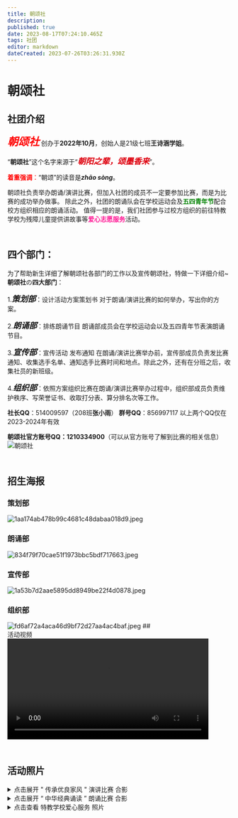 ```yaml
---
title: 朝颂社
description: 
published: true
date: 2023-08-17T07:24:10.465Z
tags: 社团
editor: markdown
dateCreated: 2023-07-26T03:26:31.930Z
---
```


# 朝颂社
## 社团介绍
<font size=5 face=楷体 color=red>***朝颂社***</font> 创办于**2022年10月**，创始人是21级七班**王诗涵学姐**。

“**朝颂社**”这个名字来源于“<font color=deeporange size=4>***朝阳之辈，颂墨香来***</font>”。

<font color=red>**着重强调**：</font>“朝颂”的读音是***zhāo sòng***。

朝颂社负责举办朗诵/演讲比赛，但加入社团的成员不一定要参加比赛，而是为比赛的成功举办做事。
除此之外，社团的朗诵队会在学校运动会及<font color=green>**五四青年节**</font>配合校方组织相应的朗诵活动。
值得一提的是，我们社团参与过校方组织的前往特教学校为残障儿童提供讲故事等<font color=deeppink>**爱心志愿服务**</font>活动。
## <br>四个部门：
为了帮助新生详细了解朝颂社各部门的工作以及宣传朝颂社，特做一下详细介绍~
**朝颂社**の**四大部门**：

1.<font size=4 face=楷体>***策划部***</font>：设计活动方案策划书
对于朗诵/演讲比赛的如何举办，写出你的方案。

2.<font size=4 face=楷体>***朗诵部***</font>：排练朗诵节目
朗诵部成员会在学校运动会以及五四青年节表演朗诵节目。

3.<font size=4 face=楷体>***宣传部***</font>：宣传活动 发布通知
在朗诵/演讲比赛举办前，宣传部成员负责发比赛通知、收集选手名单、通知选手比赛时间和地点。除此之外，还有在分班之后，收集社员的新班级。

4.<font size=4 face=楷体>***组织部***</font>：依照方案组织比赛在朗诵/演讲比赛举办过程中，组织部成员负责维护秩序、写荣誉证书、收取打分表、算分排名次等工作。

**社长QQ**：514009597（208班**张小雨**）
**群号QQ**：856997117
以上两个QQ仅在2023-2024年有效

**朝颂社官方账号QQ：1210334900**（可以从官方账号了解到比赛的相关信息）
![朝颂社](https://s1.imagehub.cc/images/2023/08/14/42853f1ed5fe7c09f7b15261422f713a.th.jpeg)
## <br>招生海报
### 策划部
<img src="https://s1.imagehub.cc/images/2023/08/15/1aa174ab478b99c4681c48dabaa018d9.jpeg" alt="1aa174ab478b99c4681c48dabaa018d9.jpeg" border="0">

### 朗诵部
<img src="https://s1.imagehub.cc/images/2023/08/15/834f79f70cae51f1973bbc5bdf717663.jpeg" alt="834f79f70cae51f1973bbc5bdf717663.jpeg" border="0">

### 宣传部
<img src="https://s1.imagehub.cc/images/2023/08/15/1a53b7d2aae5895dd8949be22f4d0878.jpeg" alt="1a53b7d2aae5895dd8949be22f4d0878.jpeg" border="0">

### 组织部
<img src="https://s1.imagehub.cc/images/2023/08/15/fd6af72a4aca46d9bf72d27aa4ac4baf.jpeg" alt="fd6af72a4aca46d9bf72d27aa4ac4baf.jpeg" border="0">
## <br>活动视频
<video 
src="https://photovideo.photo.qq.com/1074_0bc3oysaisaae4ad7wdagvsde5qeatbaaosa.f0.mp4?dis_k=d7052eb95be237988b9c6b22bccde96d&dis_t=1692089801&vuin=729257410&owner=MTIxMDMzNDkwMA==" controls title=‘朝颂社活动视频’ width=90%>
</video>

## <br>活动照片
<details>
  <summary>点击展开 " 传承优良家风 " 演讲比赛 合影</summary>
  <p>
<img src="https://s1.imagehub.cc/images/2023/08/15/53c4d48ad7324fa48c0fb3abd8cae1df.png" alt="53c4d48ad7324fa48c0fb3abd8cae1df.png" border="0">
  </p>
</details>

<details>
  <summary>点击展开 “ 中华经典诵读 ” 朗诵比赛 合影</summary>
  <p>
<img src="https://s1.imagehub.cc/images/2023/08/14/589eb448f4ae9290d.jpeg" alt="589eb448f4ae9290d.jpeg" border="0">
<img src="https://s1.imagehub.cc/images/2023/08/14/64be2c6df58b9c812.jpeg" alt="64be2c6df58b9c812.jpeg" border="0"></p>
</details>
<details>
  <summary>点击查看 特教学校爱心服务 照片</summary>
  <p><img src="https://s1.imagehub.cc/images/2023/08/14/2184b2fd1b72adec8.jpeg" alt="2184b2fd1b72adec8.jpeg" border="0">
<img src="https://s1.imagehub.cc/images/2023/08/14/154ea9762f270d2ff.jpeg" alt="154ea9762f270d2ff.jpeg" border="0"></p>
</details>
